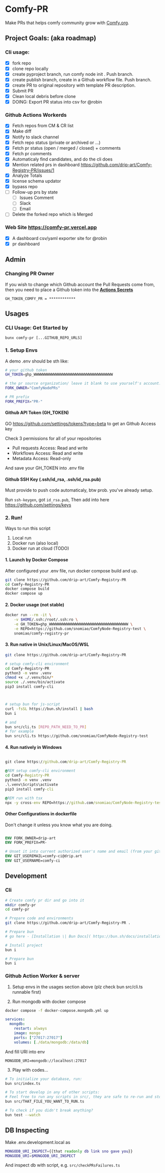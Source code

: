 # Comfy-PR

Make PRs that helps comfy community grow with [Comfy.org](https://comfy.org/).

## Project Goals: (aka roadmap)

### Cli usage:

- [x] fork repo
- [x] clone repo locally
- [x] create pyproject branch, run comfy node init . Push branch.
- [x] create publish branch, create in a Github workflow file. Push branch.
- [x] create PR to original repository with template PR description.
- [x] Submit PR
- [x] Clean local debris before clone
- [x] DOING: Export PR status into csv for @robin

### Github Actions Workerds

- [x] Fetch repos from CM & CR list
- [x] Make diff
- [x] Notify to slack channel
- [x] Fetch repo status (private or archived or ...)
- [x] Fetch pr status (open / merged / closed) + comments
- [x] Fetch pr comments
- [x] Automaticaly find candidates, and do the cli does
- [x] Mention related prs in dashboard https://github.com/drip-art/Comfy-Registry-PR/issues/1
- [x] Analyze Totals
- [x] license schema updator
- [x] bypass repo
- [ ] Follow-up prs by state
  - [ ] Issues Comment
  - [ ] Slack
  - [ ] Email
- [ ] Delete the forked repo which is Merged

### Web Site https://comfy-pr.vercel.app

- [x] A dashboard csv/yaml exporter site for @robin
- [x] pr dashboard

## Admin

### Changing PR Owner

If you wish to change which Github account the Pull Requests come from, then you need to place a Github token into the **[Actions Secrets](https://github.com/drip-art/Comfy-Registry-PR/settings/secrets/actions )** 

`GH_TOKEN_COMFY_PR = ************`

## Usages

### CLI Usage: Get Started by

```
bunx comfy-pr [...GITHUB_REPO_URLS]
```

### 1. Setup Envs

A demo .env should be sth like:

```sh
# your github token
GH_TOKEN=ghp_WWWWWWWWWWWWWWWWWWWWWWWWWWWWWWWWWWWW

# the pr source organization/ leave it blank to use yourself's account.
FORK_OWNER="ComfyNodePRs"

# PR prefix
FORK_PREFIX="PR-"
```

#### Github API Token (GH_TOKEN)

GO https://github.com/settings/tokens?type=beta to get an Github Access key

Check 3 permissions for all of your repositories

- Pull requests Access: Read and write
- Workflows Access: Read and write
- Metadata Access: Read-only

And save your GH_TOKEN into .env file

#### Github SSH Key (.ssh/id_rsa, .ssh/id_rsa.pub)

Must provide to push code automaticaly, btw prob. you've already setup.

Run `ssh-keygen`, got `id_rsa.pub`, Then add into here https://github.com/settings/keys

### 2. Run!

Ways to run this script

1. Local run
2. Docker run (also local)
3. Docker run at cloud (TODO)

#### 1. Launch by Docker Compose

After configured your .env file, run docker compose build and up.

```sh
git clone https://github.com/drip-art/Comfy-Registry-PR
cd Comfy-Registry-PR
docker compose build
docker compose up
```

#### 2. Docker usage (not stable)

```sh
docker run --rm -it \
    -v $HOME/.ssh:/root/.ssh:ro \
    -e GH_TOKEN=ghp_WWWWWWWWWWWWWWWWWWWWWWWWWWWWWWWWWWWW \
    -e REPO=https://github.com/snomiao/ComfyNode-Registry-test \
    snomiao/comfy-registry-pr
```

#### 3. Run native in Unix/Linux/MacOS/WSL

```sh
git clone https://github.com/drip-art/Comfy-Registry-PR

# setup comfy-cli environment
cd Comfy-Registry-PR
python3 -m venv .venv
chmod +x ./.venv/bin/*
source ./.venv/bin/activate
pip3 install comfy-cli



# setup bun for js-script
curl -fsSL https://bun.sh/install | bash
bun i

# and
bun src/cli.ts [REPO_PATH_NEED_TO_PR]
# for example
bun src/cli.ts https://github.com/snomiao/ComfyNode-Registry-test

```

#### 4. Run natively in Windows

```bat

git clone https://github.com/drip-art/Comfy-Registry-PR

@REM setup comfy-cli environment
cd Comfy-Registry-PR
python3 -m venv .venv
.\.venv\Scripts\activate
pip3 install comfy-cli

@REM run with tsx
npx -y cross-env REPO=https://github.com/snomiao/ComfyNode-Registry-test npx -y tsx src/cli.ts

```

#### Other Configurations in dockerfile

Don't change it unless you know what you are doing.

```dockerfile

ENV FORK_OWNER=drip-art
ENV FORK_PREFIX=PR-

# Unset it into current authorized user's name and email (from your github api token).
ENV GIT_USEREMAIL=comfy-ci@drip.art
ENV GIT_USERNAME=comfy-ci
```

## Development

### Cli

```sh
# Create comfy pr dir and go into it
mkdir comfy-pr
cd comfy-pr

# Prepare code and environments
git clone https://github.com/drip-art/Comfy-Registry-PR .

# Prepare bun
# go here - [Installation \| Bun Docs]( https://bun.sh/docs/installation )

# Install project
bun i

# Prepare bun
bun i
```

### Github Action Worker & server

1. Setup envs in the usages section above (plz check bun src/cli.ts runnable first)

2. Run mongodb with docker compose

```sh
docker compose -f docker-compose.mongodb.yml up
```

```yaml
services:
  mongdb:
    restart: always
    image: mongo
    ports: ["27017:27017"]
    volumes: [./data/mongodb:/data/db]
```

And fill URI into env

```env
MONGODB_URI=mongodb://localhost:27017
```

3. Play with codes...

```sh
# To initialize your database, run:
bun src/index.ts

# To start develop in any of other scripts:
# Feel free to run any scripts in src/, they are safe to re-run and stop in any time.
bun src/THAT_FILE_YOU_WANT_TO_RUN.ts

# To check if you didn't break anything?
bun test --watch
```


## DB Inspecting

Make .env.development.local as 

```sh
MONGODB_URI_INSPECT={{that readonly db link sno gave you}}
MONGODB_URI=$MONGODB_URI_INSPECT
```

And inspect db with script, e.g. `src/checkPRsFailures.ts`
